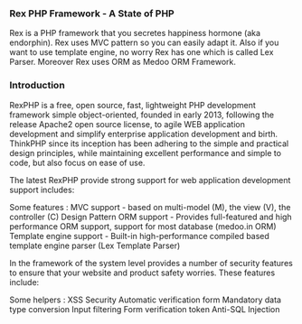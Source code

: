 ### Rex PHP Framework - A State of PHP
Rex is a PHP framework that you secretes happiness hormone (aka endorphin).
Rex uses MVC pattern so you can easily adapt it.
Also if you want to use template engine, no worry Rex has one which is called Lex Parser.
Moreover Rex uses ORM as Medoo ORM Framework.


### Introduction

RexPHP is a free, open source, fast, lightweight PHP development framework simple object-oriented, founded in early 2013, following the release Apache2 open source license, to agile WEB application development and simplify enterprise application development and birth. ThinkPHP since its inception has been adhering to the simple and practical design principles, while maintaining excellent performance and simple to code, but also focus on ease of use. 

The latest RexPHP provide strong support for web application development support includes:

Some features :
MVC support - based on multi-model (M), the view (V), the controller (C) Design Pattern
ORM support - Provides full-featured and high performance ORM support, support for most database (medoo.in ORM)
Template engine support - Built-in high-performance compiled based template engine parser (Lex Template Parser)


In the framework of the system level provides a number of security features to ensure that your website and product safety worries. These features include:

Some helpers :
XSS Security
Automatic verification form
Mandatory data type conversion
Input filtering
Form verification token
Anti-SQL Injection
